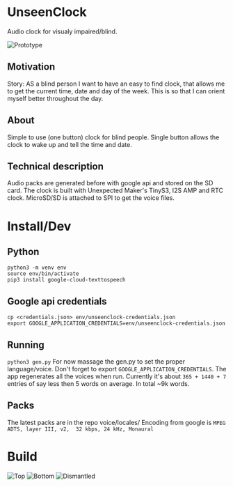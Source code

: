 # UnseenClock
Audio clock for visualy impaired/blind.

![Prototype](doc/unseen-clock-case.jpg)

## Motivation
Story: AS a blind person I want to have an easy to find clock, that allows me to get the current time, date and day of the week. This is so that I can orient myself better throughout the day.

## About
Simple to use (one button) clock for blind people. Single button allows the clock to wake up and tell the time and date. 

## Technical description
Audio packs are generated before with google api and stored on the SD card. The clock is built with Unexpected Maker's TinyS3, I2S AMP and RTC clock. MicroSD/SD is attached to SPI to get the voice files.


# Install/Dev
## Python
```
python3 -m venv env
source env/bin/activate
pip3 install google-cloud-texttospeech
```

## Google api credentials
```
cp <credentials.json> env/unseenclock-credentials.json
export GOOGLE_APPLICATION_CREDENTIALS=env/unseenclock-credentials.json
```

## Running
`python3 gen.py`
For now massage the gen.py to set the proper language/voice. Don't forget to export `GOOGLE_APPLICATION_CREDENTIALS`.
The app regenerates all the voices when run. Currently it's about `365 + 1440 + 7` entries of say less then 5 words on average. In total ~9k words.

## Packs
The latest packs are in the repo voice/locales/<LANG>
Encoding from google is `MPEG ADTS, layer III, v2,  32 kbps, 24 kHz, Monaural`

# Build
![Top](doc/unseen-clock-top.jpg)
![Bottom](doc/unseen-clock-bottom.jpg)
![Dismantled](doc/unseen-clock-dismantled.jpg)
